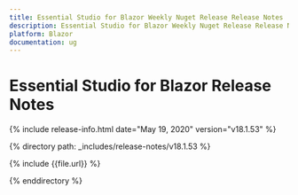 ```yaml
---
title: Essential Studio for Blazor Weekly Nuget Release Release Notes  
description: Essential Studio for Blazor Weekly Nuget Release Release Notes  
platform: Blazor
documentation: ug
---
```


# Essential Studio for Blazor  Release Notes  

{% include release-info.html date="May 19, 2020"  version="v18.1.53" %} 

{% directory path: _includes/release-notes/v18.1.53 %}

{% include {{file.url}} %}

{% enddirectory %}
